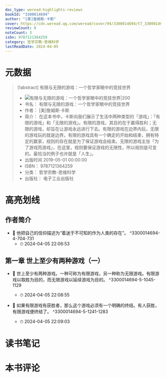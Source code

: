 ```yaml
---
doc_type: weread-highlights-reviews
bookId: "3300014694"
author: "[美]詹姆斯·卡斯"
cover: https://cdn.weread.qq.com/weread/cover/94/3300014694/t7_3300014694.jpg
reviewCount: 0
noteCount: 3
isbn: 9787121364259
category: 哲学宗教-思维科学
lastReadDate: 2024-04-05
---
```

# 元数据
> [!abstract] 有限与无限的游戏：一个哲学家眼中的竞技世界
> - ![ 有限与无限的游戏：一个哲学家眼中的竞技世界|200](https://cdn.weread.qq.com/weread/cover/94/3300014694/t7_3300014694.jpg)
> - 书名： 有限与无限的游戏：一个哲学家眼中的竞技世界
> - 作者： [美]詹姆斯·卡斯
> - 简介： 在这本书中，卡斯向我们展示了生活中两种类型的「游戏」：「有限的游戏」和「无限的游戏」。有限的游戏，其目的在于赢得胜利；无限的游戏，却旨在让游戏永远进行下去。有限的游戏在边界内玩，无限的游戏玩的就是边界。有限的游戏具有一个确定的开始和结束，拥有特定的赢家，规则的存在就是为了保证游戏会结束。无限的游戏主张「为了游戏而游戏」，在这里，规则要保证游戏的无限性，所以规则是可变的。最恰当的例子也许就是「人生」。
> - 出版时间 2019-05-01 00:00:00
> - ISBN： 9787121364259
> - 分类： 哲学宗教-思维科学
> - 出版社： 电子工业出版社

# 高亮划线

## 作者简介


- 📌 他把自己的信仰描述为“着迷于不可知的作为人类的存在”。 ^3300014694-4-704-731
    - ⏱ 2024-04-05 22:06:53 
## 第一章 世上至少有两种游戏（一）


- 📌 世上至少有两种游戏。一种可称为有限游戏，另一种称为无限游戏。有限游戏以取胜为目的，而无限游戏以延续游戏为目的。 ^3300014694-5-1045-1129
    - ⏱ 2024-04-05 22:08:55 

- 📌 如果有限游戏有获胜者，那么这个游戏必须有一个明确的终结。有人获胜，有限游戏便终结了。 ^3300014694-5-1241-1283
    - ⏱ 2024-04-05 22:09:03 
# 读书笔记

# 本书评论
